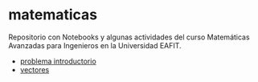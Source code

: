 # matematicas

Repositorio con Notebooks y algunas actividades del curso Matemáticas Avanzadas para Ingenieros en la Universidad EAFIT.


* [problema introductorio](https://nbviewer.jupyter.org/github/jgomezc1/matematicas/blob/master/clase_01_instalcion/nb03_problema_introductorio.ipynb)
* [vectores](https://nbviewer.jupyter.org/github/jgomezc1/matematicas/blob/master/clase_01_instalcion/nb03_problema_introductorio.ipynb)
